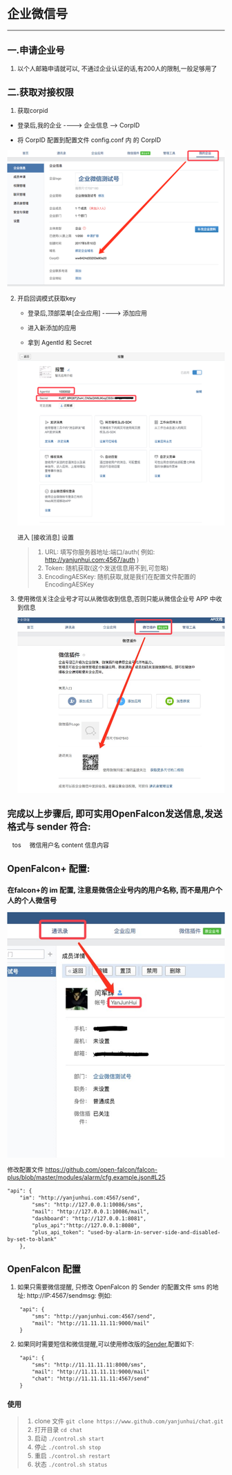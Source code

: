 # 企业微信号



---

## 一.申请企业号

1. 以个人邮箱申请就可以, 不通过企业认证的话,有200人的限制,一般足够用了

## 二.获取对接权限
1. 获取corpid

  * 登录后,我的企业 ----> 企业信息  --> CorpID
    
  * 将 CorpID 配置到配置文件 config.conf 内 的 CorpID
    
   ![](images/CropID.png)
    
    
2. 开启回调模式获取key

   * 登录后,顶部菜单[企业应用] ----> 添加应用
    
   * 进入新添加的应用
    
   * 拿到 AgentId 和 Secret
    
    ![](images/AgentId.png)
    
    
    进入 [接收消息] 设置
    > 1. URL: 填写你服务器地址:端口/auth( 例如: http://yanjunhui.com:4567/auth )
    > 2. Token: 随机获取(这个发送信息用不到,可忽略)
    > 3. EncodingAESKey: 随机获取,就是我们在配置文件配置的 EncodingAESKey
    
3. 使用微信关注企业号才可以从微信收到信息,否则只能从微信企业号 APP 中收到信息
	
	![](images/关注.png)

## 完成以上步骤后, 即可实用OpenFalcon发送信息,发送格式与 sender 符合:

    tos     微信用户名
    content 信息内容
    

## OpenFalcon+ 配置:

### 在falcon+的 im 配置, 注意是微信企业号内的用户名称, 而不是用户个人的个人微信号

![](images/im.png)

修改配置文件 https://github.com/open-falcon/falcon-plus/blob/master/modules/alarm/cfg.example.json#L25

```
"api": {
	"im": "http://yanjunhui.com:4567/send",
        "sms": "http://127.0.0.1:10086/sms",
        "mail": "http://127.0.0.1:10086/mail",
        "dashboard": "http://127.0.0.1:8081",
        "plus_api":"http://127.0.0.1:8080",
        "plus_api_token": "used-by-alarm-in-server-side-and-disabled-by-set-to-blank"
    },
```



## OpenFalcon 配置

1. 如果只需要微信提醒, 只修改 OpenFalcon 的 Sender 的配置文件 sms 的地址: http://IP:4567/sendmsg:
	例如:

```
    "api": {
        "sms": "http://yanjunhui.com:4567/send",
        "mail": "http://11.11.11.11:9000/mail"
    }
```


2. 如果同时需要短信和微信提醒,可以使用修改版的[Sender](https://github.com/Yanjunhui/sender),配置如下:

```
    "api": {
        "sms": "http://11.11.11.11:8000/sms",
        "mail": "http://11.11.11.11:9000/mail"
        "chat": "http://11.11.11.11:4567/send"
    }
```

### 使用
> 1. clone 文件 `git clone https://www.github.com/yanjunhui/chat.git`
> 2. 打开目录 `cd chat`
> 3. 启动 `./control.sh start`
> 4. 停止 `./control.sh stop`
> 5. 重启 `./control.sh restart`
> 6. 状态 `./control.sh status`


